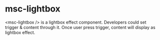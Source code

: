 # msc-lightbox
&lt;msc-lightbox /> is a lightbox effect component. Developers could set trigger &amp; content through it. Once user press trigger, content will display as lightbox effect.
